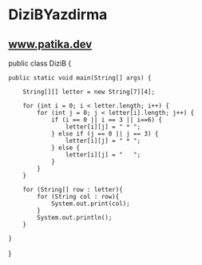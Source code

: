 # DiziBYazdirma
www.patika.dev
---------------

public class DiziB {

	public static void main(String[] args) {
		
		String[][] letter = new String[7][4];

        for (int i = 0; i < letter.length; i++) {
            for (int j = 0; j < letter[i].length; j++) {
                if (i == 0 || i == 3 || i==6) {
                    letter[i][j] = " * ";
                } else if (j == 0 || j == 3) {
                    letter[i][j] = " * ";
                } else {
                    letter[i][j] = "   ";
                }
            }
        }
        
        for (String[] row : letter){
            for (String col : row){
                System.out.print(col);
            }
            System.out.println();
        }
        
	}

}
